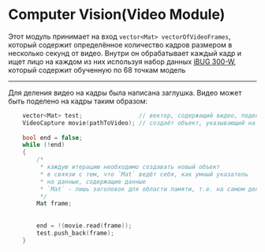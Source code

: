 # Computer Vision(Video Module)
Этот модуль принимает на вход `vector<Mat> vectorOfVideoFrames`, 
который содержит определённое количество кадров размером в несколько секунд от видео.
Внутри он обрабатывает каждый кадр и ищет лицо на каждом из них
используя набор данных [iBUG 300-W](https://ibug.doc.ic.ac.uk/resources/facial-point-annotations/),
который содержит обученную по 68 точкам модель 

___
Для деления видео на кадры была написана заглушка. Видео может быть поделено на кадры таким образом:
```c++
    vector<Mat> test;                // вектор, содержащий видео, поделённое на кадры
    VideoCapture movie(pathToVideo); // создаёт объект, указывающий на видео
    
    bool end = false;
    while (!end)
    {
        /* 
         * каждую итерацию необходимо создавать новый объект 
         * в свяязи с тем, что `Mat` ведёт себя, как умный указатель
         * на данные, содержащие данные
         * `Mat` - лишь заголовок для области памяти, т.е. на самом деле данные разделены
         */
        Mat frame;        
        
        
        end = !(movie.read(frame)); 
        test.push_back(frame);
    }
```

